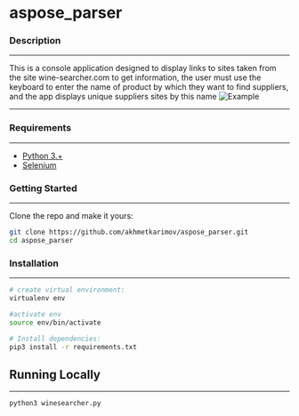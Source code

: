 # aspose_parser

### Description
---

This is a console application designed to display links to sites taken from the site wine-searcher.com to get information, the user must use the keyboard to enter the name of product by which they want to find suppliers, and the app displays unique suppliers sites by this name
![Example](https://drive.google.com/file/d/14_y1Qyi46u9WyStsbL6Ld2UMJTno_nfJ/view?usp=sharing)

---
###  Requirements
---
- [Python 3.+](https://www.python.org/downloads/)
- [Selenium](https://www.selenium.dev/)

###  Getting Started
---
Clone the repo and make it yours:


```bash
git clone https://github.com/akhmetkarimov/aspose_parser.git
cd aspose_parser
```
    

### Installation
---
```bash
# create virtual environment:
virtualenv env

#activate env
source env/bin/activate

# Install dependencies:
pip3 install -r requirements.txt
```
## Running Locally
---
```bash
python3 winesearcher.py
```
